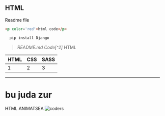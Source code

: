 HTML
---
Readme file
```html
<p color='red'>html code</p>
```

```python
  pip install Django
```

>  _README.md Code[^2]_ HTML

|HTML|CSS|SASS|  
|--- |---|--- |
| 1  | 2 | 3  |
******
bu juda zur
===
HTML ANIMATSEA
![coders](https://learncodeonline.in/mascot.png)
